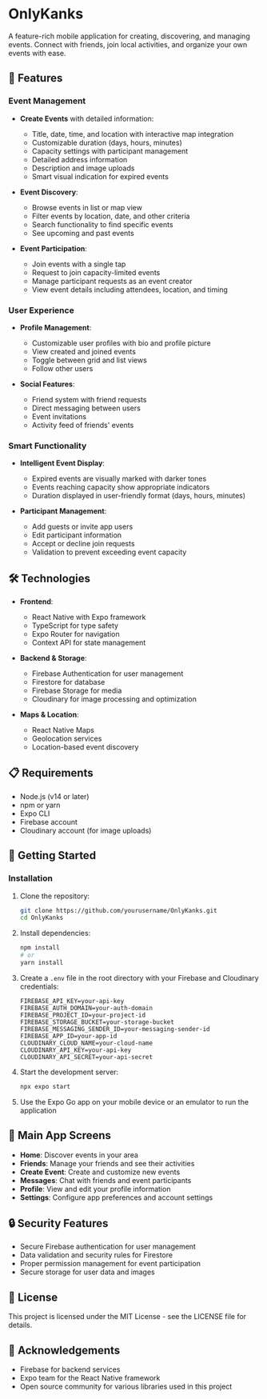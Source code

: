 # OnlyKanks

A feature-rich mobile application for creating, discovering, and managing events. Connect with friends, join local activities, and organize your own events with ease.

## 📱 Features

### Event Management
- **Create Events** with detailed information:
  - Title, date, time, and location with interactive map integration
  - Customizable duration (days, hours, minutes)
  - Capacity settings with participant management
  - Detailed address information
  - Description and image uploads
  - Smart visual indication for expired events

- **Event Discovery**:
  - Browse events in list or map view
  - Filter events by location, date, and other criteria
  - Search functionality to find specific events
  - See upcoming and past events

- **Event Participation**:
  - Join events with a single tap
  - Request to join capacity-limited events
  - Manage participant requests as an event creator
  - View event details including attendees, location, and timing

### User Experience
- **Profile Management**:
  - Customizable user profiles with bio and profile picture
  - View created and joined events
  - Toggle between grid and list views
  - Follow other users

- **Social Features**:
  - Friend system with friend requests
  - Direct messaging between users
  - Event invitations
  - Activity feed of friends' events

### Smart Functionality
- **Intelligent Event Display**:
  - Expired events are visually marked with darker tones
  - Events reaching capacity show appropriate indicators
  - Duration displayed in user-friendly format (days, hours, minutes)

- **Participant Management**:
  - Add guests or invite app users
  - Edit participant information
  - Accept or decline join requests
  - Validation to prevent exceeding event capacity

## 🛠️ Technologies

- **Frontend**:
  - React Native with Expo framework
  - TypeScript for type safety
  - Expo Router for navigation
  - Context API for state management

- **Backend & Storage**:
  - Firebase Authentication for user management
  - Firestore for database
  - Firebase Storage for media
  - Cloudinary for image processing and optimization

- **Maps & Location**:
  - React Native Maps
  - Geolocation services
  - Location-based event discovery

## 📋 Requirements

- Node.js (v14 or later)
- npm or yarn
- Expo CLI
- Firebase account
- Cloudinary account (for image uploads)

## 🚀 Getting Started

### Installation

1. Clone the repository:
   ```bash
   git clone https://github.com/yourusername/OnlyKanks.git
   cd OnlyKanks
   ```

2. Install dependencies:
   ```bash
   npm install
   # or
   yarn install
   ```

3. Create a `.env` file in the root directory with your Firebase and Cloudinary credentials:
   ```
   FIREBASE_API_KEY=your-api-key
   FIREBASE_AUTH_DOMAIN=your-auth-domain
   FIREBASE_PROJECT_ID=your-project-id
   FIREBASE_STORAGE_BUCKET=your-storage-bucket
   FIREBASE_MESSAGING_SENDER_ID=your-messaging-sender-id
   FIREBASE_APP_ID=your-app-id
   CLOUDINARY_CLOUD_NAME=your-cloud-name
   CLOUDINARY_API_KEY=your-api-key
   CLOUDINARY_API_SECRET=your-api-secret
   ```

4. Start the development server:
   ```bash
   npx expo start
   ```

5. Use the Expo Go app on your mobile device or an emulator to run the application

## 📱 Main App Screens

- **Home**: Discover events in your area
- **Friends**: Manage your friends and see their activities
- **Create Event**: Create and customize new events
- **Messages**: Chat with friends and event participants
- **Profile**: View and edit your profile information
- **Settings**: Configure app preferences and account settings

## 🔒 Security Features

- Secure Firebase authentication for user management
- Data validation and security rules for Firestore
- Proper permission management for event participation
- Secure storage for user data and images

## 📄 License

This project is licensed under the MIT License - see the LICENSE file for details.

## 🙏 Acknowledgements

- Firebase for backend services
- Expo team for the React Native framework
- Open source community for various libraries used in this project